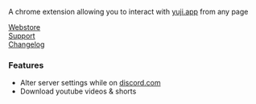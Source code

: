 A chrome extension allowing you to interact with [yuji.app](https://yuji.app/) from any page

[Webstore](https://yuji.app/crx)<br>
[Support](https://yuji.app/support)<br>
[Changelog](./changelog.md)<br>

### Features
- Alter server settings while on [discord.com](https://discord.com/app)
- Download youtube videos & shorts